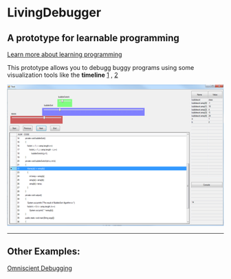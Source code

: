 LivingDebugger
==============

##  A prototype for learnable programming

[Learn more about learning programming](http://worrydream.com/LearnableProgramming/)

This prototype allows you to debugg buggy programs using some
visualization tools like the **timeline** [1](https://github.com/mengxj08/LivingDebugger/blob/master/Example%20Pic/1.png) , [2](https://github.com/mengxj08/LivingDebugger/blob/master/Example%20Pic/2.png)

![example one](/1.png)

-------------------------------------------------------------------------------------

##  Other Examples:
[Omniscient Debugging](http://www.lambdacs.com/debugger/)



